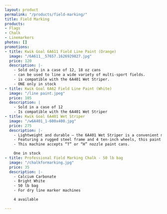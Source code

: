 ```yaml
---
layout: product
permalink: "/products/field-marking/"
title: Field Marking
products:
- Flags
- Chalk
- Linemarkers
photos: []
promotions:
- title: Kwik Goal 6A611 Field Line Paint (Orange)
  image: "/6A611__57657.1626929827.jpg"
  price: 120
  description: |-
    - Sold only in a case of 12, 18 oz cans
    - can be used to line a wide variety of multi-sport fields.
    - is compatible with the 6A401 Wet Striper.
    - ONE only in stock
- title: Kwik Goal 6A62 Field Line Paint (White)
  image: "/line paint.jpeg"
  price: 105
  description: |
    - Sold in a case of 12
    - Is compatible with the 6A401 Wet Striper
- title: Kwik Goal 6A401 Wet Striper
  image: "/w6A401_1-600x400.jpg"
  price: 275
  description: |-
    - Lightweight and durable – the 6A401 Wet Striper is a convenient machine that helps you paint a 2” to 4” line around your facility.
    - Featuring a rugged steel frame and 4 ten-inch wheels, this paint machine is designed to move around rough fields yet still produce clean lines.
    - This machine accepts “T” or “H” nozzle paint cans.

    One in stock
- title: Professional Field Marking Chalk - 50 lb bag
  image: "/chalkformarking.jpg"
  price: 35
  description: |-
    - Calcium Carbonate
    - Bright White
    - 50 lb bag
    - For dry line marker machines

    4 available

---
```

